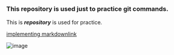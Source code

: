 ## 
### This repository is used just to practice **git commands**.
This is ***repository*** is used for practice.  

[implementing markdownlink](https://git-scm.com/downloads/logos)

![image](https://kirkstrobeck.github.io/whatismarkdown.com/img/markdown.png)
